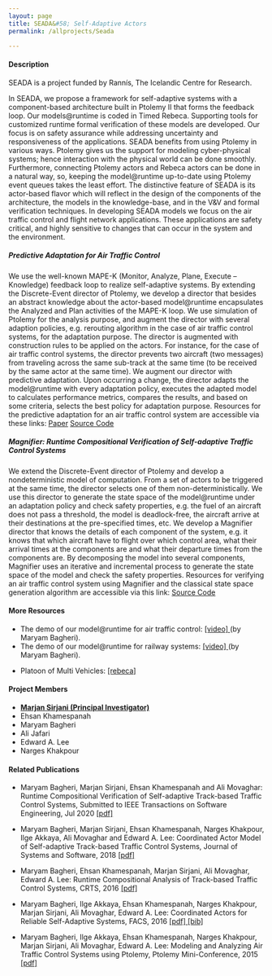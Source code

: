 ```yaml
---
layout: page
title: SEADA&#58; Self-Adaptive Actors
permalink: /allprojects/Seada

---
```


#### Description
SEADA is a project funded by Rannís, The Icelandic Centre for Research.

In SEADA, we propose a framework for self-adaptive systems with a component-based architecture built in Ptolemy II that forms the feedback loop. Our models@runtime is coded in Timed Rebeca. Supporting tools for customized runtime formal verification of these models are developed. Our focus is on safety assurance while addressing uncertainty and responsiveness of the applications. SEADA benefits from using Ptolemy in various ways. Ptolemy gives us the support for modeling cyber-physical systems; hence interaction with the physical world can be done smoothly. Furthermore, connecting Ptolemy actors and Rebeca actors can be done in a natural way, so, keeping the model@runtime up-to-date using Ptolemy event queues takes the least effort. The distinctive feature of SEADA is its actor-based flavor which will reflect in the design of the components of the architecture, the models in the knowledge-base, and in the V&V and formal verification techniques. In developing SEADA models we focus on the air traffic control and flight network applications. These applications are safety critical, and highly sensitive to changes that can occur in the system and the environment.

##### Predictive Adaptation for Air Traffic Control
We use the well-known MAPE-K (Monitor, Analyze, Plane, Execute – Knowledge) feedback loop to realize self-adaptive systems. By extending the Discrete-Event director of Ptolemy, we develop a director that besides an abstract knowledge about the actor-based model@runtime encapsulates the Analyzed and Plan activities of the MAPE-K loop. We use simulation of Ptolemy for the analysis purpose, and augment the director with several adaption policies, e.g. rerouting algorithm in the case of air traffic control systems, for the adaptation purpose. The director is augmented with construction rules to be applied on the actors. For instance, for the case of air traffic control systems, the director prevents two aircraft (two messages) from traveling across the same sub-track at the same time (to be received by the same actor at the same time). We augment our director with predictive adaptation. Upon occurring a change, the director adapts the model@runtime with every adaptation policy, executes the adapted model to calculates performance metrics, compares the results, and based on some criteria, selects the best policy for adaptation purpose. Resources for the predictive adaptation for an air traffic control system are accessible via these links: <a class="link link_pdf" href="/assets/papers/2018/Self-Adaptive-Coordinated-Actors.pdf">Paper</a> <a class="link link_presentation" href="/assets/projects/Seada/case-studies/ATC-FACS.zip">Source Code</a> 

##### Magnifier: Runtime Compositional Verification of Self-adaptive Traffic Control Systems
We extend the Discrete-Event director of Ptolemy and develop a nondeterministic model of computation. From a set of actors to be triggered at the same time, the director selects one of them non-deterministically. We use this director to generate the state space of the model@runtime under an adaptation policy and check safety properties, e.g. the fuel of an aircraft does not pass a threshold, the model is deadlock-free, the aircraft arrive at their destinations at the pre-specified times, etc. We develop a Magnifier director that knows the details of each component of the system, e.g. it knows that which aircraft have to flight over which control area, what their arrival times at the components are and what their departure times from the components are. By decomposing the model into several components, Magnifier uses an iterative and incremental process to generate the state space of the model and check the safety properties. Resources for verifying an air traffic control system using Magnifier and the classical state space generation algorithm are accessible via this link: <a class="link link_presentation" href="/assets/projects/Seada/case-studies/MagImp-TSE.zip">Source Code</a> 

#### More Resources
* The demo of our model@runtime for air traffic control: [ [video] ](http://rebeca.cs.ru.is/files/Movies/SEADA/ATC5.mov) (by Maryam Bagheri). 
* The demo of our model@runtime for railway systems: [ [video] ](http://rebeca.cs.ru.is/files/Movies/SEADA/TCS1.mov) (by Maryam Bagheri).
<!--* Two examples of the ATC model: [ Model 1 ](/assets/projects/Seada/case-studies/ATC-FACS.zip) [ Model 2 ](/assets/projects/Seada/case-studies/MagImp-TSE.zip)-->
* Platoon of Multi Vehicles: [ [rebeca] ](/assets/projects/Seada/case-studies/PlatoonMultiVehicles.rebeca)

#### Project Members
* **<u>Marjan Sirjani (Principal Investigator)</u>**
* Ehsan Khamespanah
* Maryam Bagheri
* Ali Jafari
* Edward A. Lee
* Narges Khakpour

#### Related Publications
- Maryam Bagheri, Marjan Sirjani, Ehsan Khamespanah and Ali Movaghar: Runtime Compositional Verification of Self-adaptive Track-based Traffic Control Systems, Submitted to IEEE Transactions on Software Engineering, Jul 2020 [ [pdf] ](/assets/papers/2020/Runtime_Compositional_Verification_of_Self_adaptive_Track_based_Traffic_Control_Systems.pdf)

- Maryam Bagheri, Marjan Sirjani, Ehsan Khamespanah, Narges Khakpour, Ilge Akkaya, Ali Movaghar and Edward A. Lee: Coordinated Actor Model of Self-adaptive Track-based Traffic Control Systems, Journal of Systems and Software, 2018 [ [pdf] ](/assets/papers/2018/Self-Adaptive-Coordinated-Actors.pdf)

- Maryam Bagheri, Ehsan Khamespanah, Marjan Sirjani, Ali Movaghar, Edward A. Lee: Runtime Compositional Analysis of Track-based Traffic Control Systems, CRTS, 2016 [ [pdf] ](/assets/papers/2016/RuntimeCompositionalAnalysisofTTCS.pdf)

- Maryam Bagheri, Ilge Akkaya, Ehsan Khamespanah, Narges Khakpour, Marjan Sirjani, Ali Movaghar, Edward A. Lee: Coordinated Actors for Reliable Self-Adaptive Systems, FACS, 2016  [ [pdf] ](/assets/papers/2016/CoordinatedActorsforReliableSelfAdaptiveSystems.pdf) [ [bib] ](http://dblp.uni-trier.de/rec/bibtex/conf/facs2/BagheriAKKSML16)

- Maryam Bagheri, Ilge Akkaya, Ehsan Khamespanah, Narges Khakpour, Marjan Sirjani, Ali Movaghar, Edward A. Lee: Modeling and Analyzing Air Traffic Control Systems using Ptolemy, Ptolemy Mini-Conference, 2015 [ [pdf] ](/assets/papers/2015/ATC-PtolemyPoster-Final.pdf)

